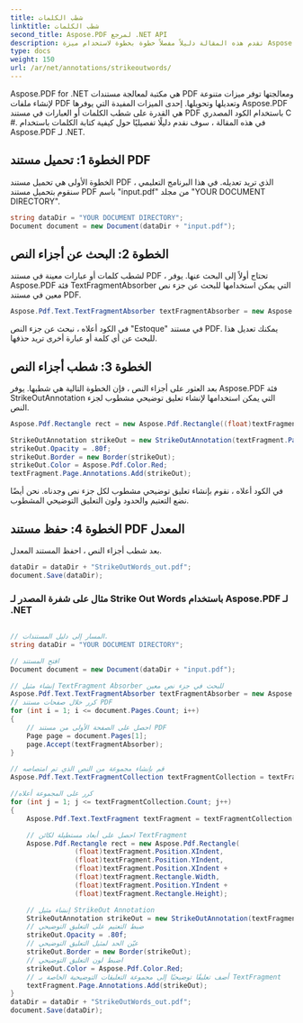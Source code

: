 ```yaml
---
title: شطب الكلمات
linktitle: شطب الكلمات
second_title: Aspose.PDF لمرجع .NET API
description: تقدم هذه المقالة دليلاً مفصلاً خطوة بخطوة لاستخدام ميزة Aspose.PDF لـ .NET's Strike Out Words ، بما في ذلك دليل خطوة بخطوة وشروحات
type: docs
weight: 150
url: /ar/net/annotations/strikeoutwords/
---
```

Aspose.PDF for .NET هي مكتبة لمعالجة مستندات PDF ومعالجتها توفر ميزات متنوعة لإنشاء ملفات PDF وتعديلها وتحويلها. إحدى الميزات المفيدة التي يوفرها Aspose.PDF هي القدرة على شطب الكلمات أو العبارات في مستند PDF باستخدام الكود المصدري C #. في هذه المقالة ، سوف نقدم دليلًا تفصيليًا حول كيفية كتابة الكلمات باستخدام Aspose.PDF لـ .NET.

## الخطوة 1: تحميل مستند PDF
الخطوة الأولى هي تحميل مستند PDF الذي تريد تعديله. في هذا البرنامج التعليمي ، سنقوم بتحميل مستند PDF باسم "input.pdf" من مجلد "YOUR DOCUMENT DIRECTORY". 

```csharp
string dataDir = "YOUR DOCUMENT DIRECTORY";
Document document = new Document(dataDir + "input.pdf");
```

## الخطوة 2: البحث عن أجزاء النص
لشطب كلمات أو عبارات معينة في مستند PDF ، تحتاج أولاً إلى البحث عنها. يوفر Aspose.PDF فئة TextFragmentAbsorber التي يمكن استخدامها للبحث عن جزء نص معين في مستند PDF.

```csharp
Aspose.Pdf.Text.TextFragmentAbsorber textFragmentAbsorber = new Aspose.Pdf.Text.TextFragmentAbsorber("Estoque");
```

في الكود أعلاه ، نبحث عن جزء النص "Estoque" في مستند PDF. يمكنك تعديل هذا للبحث عن أي كلمة أو عبارة أخرى تريد حذفها.

## الخطوة 3: شطب أجزاء النص
بعد العثور على أجزاء النص ، فإن الخطوة التالية هي شطبها. يوفر Aspose.PDF فئة StrikeOutAnnotation التي يمكن استخدامها لإنشاء تعليق توضيحي مشطوب لجزء النص. 

```csharp
Aspose.Pdf.Rectangle rect = new Aspose.Pdf.Rectangle((float)textFragment.Position.XIndent, (float)textFragment.Position.YIndent, (float)textFragment.Position.XIndent + (float)textFragment.Rectangle.Width, (float)textFragment.Position.YIndent + (float)textFragment.Rectangle.Height);

StrikeOutAnnotation strikeOut = new StrikeOutAnnotation(textFragment.Page, rect);
strikeOut.Opacity = .80f;
strikeOut.Border = new Border(strikeOut);
strikeOut.Color = Aspose.Pdf.Color.Red;
textFragment.Page.Annotations.Add(strikeOut);
```

في الكود أعلاه ، نقوم بإنشاء تعليق توضيحي مشطوب لكل جزء نص وجدناه. نحن أيضًا نضع التعتيم والحدود ولون التعليق التوضيحي المشطوب.

## الخطوة 4: حفظ مستند PDF المعدل
بعد شطب أجزاء النص ، احفظ المستند المعدل.

```csharp
dataDir = dataDir + "StrikeOutWords_out.pdf";
document.Save(dataDir);
```

### مثال على شفرة المصدر لـ Strike Out Words باستخدام Aspose.PDF لـ .NET


```csharp

// المسار إلى دليل المستندات.
string dataDir = "YOUR DOCUMENT DIRECTORY";

// افتح المستند
Document document = new Document(dataDir + "input.pdf");

// إنشاء مثيل TextFragment Absorber للبحث في جزء نص معين
Aspose.Pdf.Text.TextFragmentAbsorber textFragmentAbsorber = new Aspose.Pdf.Text.TextFragmentAbsorber("Estoque");
// كرر خلال صفحات مستند PDF
for (int i = 1; i <= document.Pages.Count; i++)
{
	// احصل على الصفحة الأولى من مستند PDF
	Page page = document.Pages[1];
	page.Accept(textFragmentAbsorber);
}

// قم بإنشاء مجموعة من النص الذي تم امتصاصه
Aspose.Pdf.Text.TextFragmentCollection textFragmentCollection = textFragmentAbsorber.TextFragments;

//كرر على المجموعة أعلاه
for (int j = 1; j <= textFragmentCollection.Count; j++)
{
	Aspose.Pdf.Text.TextFragment textFragment = textFragmentCollection[j];

	// احصل على أبعاد مستطيلة لكائن TextFragment
	Aspose.Pdf.Rectangle rect = new Aspose.Pdf.Rectangle(
				(float)textFragment.Position.XIndent,
				(float)textFragment.Position.YIndent,
				(float)textFragment.Position.XIndent +
				(float)textFragment.Rectangle.Width,
				(float)textFragment.Position.YIndent +
				(float)textFragment.Rectangle.Height);

	// إنشاء مثيل StrikeOut Annotation
	StrikeOutAnnotation strikeOut = new StrikeOutAnnotation(textFragment.Page, rect);
	// ضبط التعتيم على التعليق التوضيحي
	strikeOut.Opacity = .80f;
	// عيّن الحد لمثيل التعليق التوضيحي
	strikeOut.Border = new Border(strikeOut);
	// اضبط لون التعليق التوضيحي
	strikeOut.Color = Aspose.Pdf.Color.Red;
	// أضف تعليقًا توضيحيًا إلى مجموعة التعليقات التوضيحية الخاصة بـ TextFragment
	textFragment.Page.Annotations.Add(strikeOut);
}
dataDir = dataDir + "StrikeOutWords_out.pdf";
document.Save(dataDir);
```
